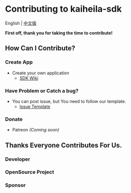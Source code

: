 # Contributing to kaiheila-sdk

English | [中文版](CONTRIBUTING.zh-CN.md)

**First off, thank you for taking the time to contribute!**

## How Can I Contribute?
### Create App
- Create your own application
    + [SDK Wiki](https://github.com/FightingGuys/kaiheila-sdk-java/wiki)

### Have Problem or Catch a bug?
- You can post issue, but You need to follow our template.
    + [Issue Template](ISSUE_TEMPLATE.md)
    
### Donate
- Patreon *(Coming soon)*

## Thanks Everyone Contributes For Us.
### Developer


### OpenSource Project


### Sponsor
